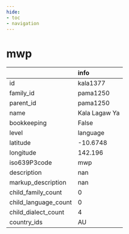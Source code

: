 ```yaml
---
hide:
- toc
- navigation
---
```

# mwp
|                      | info          |
|:---------------------|:--------------|
| id                   | kala1377      |
| family_id            | pama1250      |
| parent_id            | pama1250      |
| name                 | Kala Lagaw Ya |
| bookkeeping          | False         |
| level                | language      |
| latitude             | -10.6748      |
| longitude            | 142.196       |
| iso639P3code         | mwp           |
| description          | nan           |
| markup_description   | nan           |
| child_family_count   | 0             |
| child_language_count | 0             |
| child_dialect_count  | 4             |
| country_ids          | AU            |